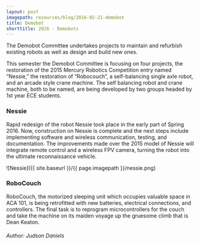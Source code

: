 ```yaml
---
layout: post
imagepath: resources/blog/2016-02-21-demobot
title: Demobot
shorttitle: 2016 - Demobots
---
```


The Demobot Committee undertakes projects to maintain and refurbish existing
robots as well as design and build new ones.

This semester the Demobot Committee
is focusing on four projects, the restoration of the 2015 Mercury Robotics
Competition entry named “Nessie,” the restoration of “Robocouch”, a
self-balancing single axle robot, and an arcade style crane machine. The self
balancing robot and crane machine, both to be named, are being developed by two
groups headed by 1st year ECE students.

### Nessie

Rapid redesign of the robot Nessie took place in the early part of Spring 2016.
Now, construction on Nessie is complete and the next steps include implementing
software and wireless communication, testing, and documentation. The
improvements made over the 2015 model of Nessie will integrate remote control
and a wireless FPV camera, turning the robot into the ultimate reconnaissance
vehicle.

![Nessie]({{ site.baseurl }}/{{ page.imagepath }}/nessie.png)

### RoboCouch

RoboCouch, the motorized sleeping unit which occupies valuable space in ACA 101,
is being retrofitted with new batteries, electrical connections, and
controllers. The final task is to reprogram microcontrollers for the couch and
take the machine on its maiden voyage up the gruesome climb that is Dean Keaton.

###### Author: Judson Daniels
